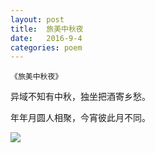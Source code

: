 ```yaml
---
layout: post
title:  旅美中秋夜
date:   2016-9-4
categories: poem
---
```

`《旅美中秋夜》`

异域不知有中秋，独坐把酒寄乡愁。

年年月圆人相聚，今宵彼此月不同。

<!--more-->

![]({{site.url}}/Images/25.png)